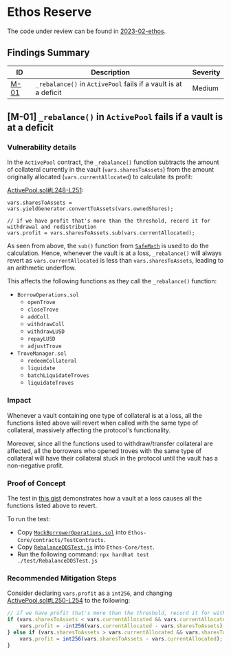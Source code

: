 # Ethos Reserve
The code under review can be found in [2023-02-ethos](https://github.com/code-423n4/2023-02-ethos).

## Findings Summary
| ID | Description | Severity |
| - | - | - |
| [M-01](#m-01-_rebalance-in-activepool-fails-if-a-vault-is-at-a-deficit) | `_rebalance()` in `ActivePool` fails if a vault is at a deficit | Medium |

## [M-01] `_rebalance()` in `ActivePool` fails if a vault is at a deficit

### Vulnerability details

In the `ActivePool` contract, the `_rebalance()` function subtracts the amount of collateral currently in the vault (`vars.sharesToAssets`) from the amount originally allocated (`vars.currentAllocated`) to calculate its profit:

[ActivePool.sol#L248-L251](https://github.com/code-423n4/2023-02-ethos/blob/main/Ethos-Core/contracts/ActivePool.sol#L248-L251):
```solidity
vars.sharesToAssets = vars.yieldGenerator.convertToAssets(vars.ownedShares);

// if we have profit that's more than the threshold, record it for withdrawal and redistribution
vars.profit = vars.sharesToAssets.sub(vars.currentAllocated);
```

As seen from above, the `sub()` function from [`SafeMath`](https://github.com/code-423n4/2023-02-ethos/blob/main/Ethos-Core/contracts/Dependencies/SafeMath.sol#L47-L49) is used to do the calculation. Hence, whenever the vault is at a loss, `_rebalance()` will always revert as `vars.currentAllocated` is less than `vars.sharesToAssets`, leading to an arithmetic underflow.

This affects the following functions as they call the `_rebalance()` function:

* `BorrowOperations.sol`
  * `openTrove`
  * `closeTrove`
  * `addColl`
  * `withdrawColl`
  * `withdrawLUSD`
  * `repayLUSD`
  * `adjustTrove`
* `TroveManager.sol`
  * `redeemCollateral`
  * `liquidate`
  * `batchLiquidateTroves`
  * `liquidateTroves`

### Impact

Whenever a vault containing one type of collateral is at a loss, all the functions listed above will revert when called with the same type of collateral, massively affecting the protocol's functionality. 

Moreover, since all the functions used to withdraw/transfer collateral are affected, all the borrowers who opened troves with the same type of collateral will have their collateral stuck in the protocol until the vault has a non-negative profit.

### Proof of Concept

The test in [this gist](https://gist.github.com/MiloTruck/5a6928720cfd8eb51a8c1214d5a1a250#file-rebalancedostest-js) demonstrates how a vault at a loss causes all the functions listed above to revert. 

To run the test:

* Copy [`MockBorrowerOperations.sol`](https://gist.github.com/MiloTruck/5a6928720cfd8eb51a8c1214d5a1a250#file-mockborroweroperations-sol) into `Ethos-Core/contracts/TestContracts`.
* Copy [`RebalanceDOSTest.js`](https://gist.github.com/MiloTruck/5a6928720cfd8eb51a8c1214d5a1a250#file-rebalancedostest-js) into `Ethos-Core/test`.
* Run the following command: `npx hardhat test ./test/RebalanceDOSTest.js`

### Recommended Mitigation Steps

Consider declaring `vars.profit` as a `int256`, and changing [ActivePool.sol#L250-L254](https://github.com/code-423n4/2023-02-ethos/blob/main/Ethos-Core/contracts/ActivePool.sol#L250-L254) to the following:
```js
// if we have profit that's more than the threshold, record it for withdrawal and redistribution
if (vars.sharesToAssets < vars.currentAllocated && vars.currentAllocated - vars.sharesToAssets >= yieldClaimThreshold[_collateral]) {
    vars.profit = -int256(vars.currentAllocated - vars.sharesToAssets);
} else if (vars.sharesToAssets > vars.currentAllocated && vars.sharesToAssets - vars.currentAllocated >= yieldClaimThreshold[_collateral]) {
    vars.profit = int256(vars.sharesToAssets - vars.currentAllocated);
}
```